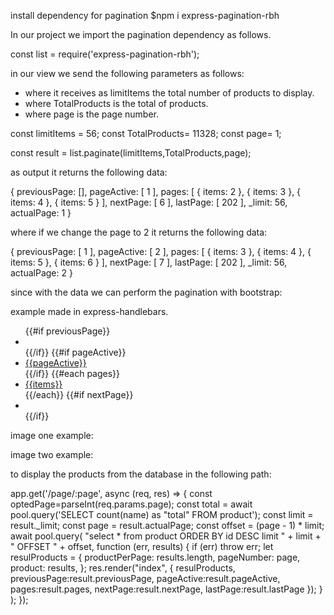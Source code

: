 install dependency for pagination
$npm i express-pagination-rbh

In our project we import the pagination dependency as follows.

const list = require('express-pagination-rbh');

in our view we send the following parameters as follows:
* where it receives as limitItems the total number of products to display.
* where TotalProducts is the total of products.
* where page is the page number.

const limitItems = 56;
const TotalProducts= 11328;
const page= 1;

const result = list.paginate(limitItems,TotalProducts,page);

as output it returns the following data:

{
  previousPage: [],
  pageActive: [ 1 ],
  pages: [ { items: 2 }, { items: 3 }, { items: 4 }, { items: 5 } ],
  nextPage: [ 6 ],
  lastPage: [ 202 ],
  _limit: 56,
  actualPage: 1
}

where if we change the page to 2 it returns the following data:

{
  previousPage: [ 1 ],
  pageActive: [ 2 ],
  pages: [ { items: 3 }, { items: 4 }, { items: 5 }, { items: 6 } ],
  nextPage: [ 7 ],
  lastPage: [ 202 ],
  _limit: 56,
  actualPage: 2
}

since with the data we can perform the pagination with bootstrap:

example made in express-handlebars.

<div class="container-grid-pagination py-5">
  <div class="centrar-grid">
    <nav aria-label="Page navigation example">
      <ul class="pagination">
        {{#if previousPage}}
        <li class="page-item">
          <a href="/page/{{previousPage}}" class="page-link color-btn">
            <i class="fas fa-angle-left"></i>
          </a>
        </li>
        {{/if}}
        {{#if pageActive}}
        <li class="page-item active">
          <a class="page-link" href="/page/{{pageActive}}">{{pageActive}}</a>
        </li>
        {{/if}}
        {{#each pages}}
        <li class="page-item">
          <a class="page-link" href="/page/{{items}}">{{items}}</a>
        </li>
        {{/each}}
        {{#if nextPage}}
          <li class="page-item">
            <a href="/page/{{nextPage}}" class="page-link color-btn">
            <i class="fas fa-chevron-right"></i></a>
          </li>
        </form>
        {{/if}}
      </ul>
    </nav>
  </div>
</div>

image one example:

image two example:

to display the products from the database in the following path:

app.get('/page/:page', async (req, res) => { 
  const optedPage=parseInt(req.params.page);
  const total = await pool.query('SELECT count(name) as "total" FROM product');
  const limit = result._limit;
  const page = result.actualPage;
  const offset = (page - 1) * limit;  
  await pool.query(
    "select * from product ORDER BY id DESC limit " + limit + " OFFSET " + offset,
    function (err, results) {
      if (err) throw err;
      let resulProducts = {
        productPerPage: results.length,
        pageNumber: page,
        product: results,
      };
      res.render("index", {
        resulProducts,
        previousPage:result.previousPage,
        pageActive:result.pageActive,
        pages:result.pages,
        nextPage:result.nextPage,
        lastPage:result.lastPage
      });
    }
  );
});
